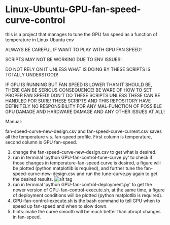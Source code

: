 # Linux-Ubuntu-GPU-fan-speed-curve-control
this is a project that manages to tune the GPU fan speed as a function of temperature in Linux Ubuntu env

ALWAYS BE CAREFUL IF WANT TO PLAY WITH GPU FAN SPEED!

SCRIPTS MAY NOT BE WORKING DUE TO ENV ISSUES! 

DO NOT RELY ON IT UNLESS WHAT IS DOING BY THESE SCRIPTS IS TOTALLY UNDERSTOOD!

IF GPU IS RUNNING BUT FAN SPEED IS LOWER THAN IT SHOULD BE, THERE CAN BE SERIOUS CONSEQUENCE! BE WARE OF HOW TO SET PROPER FAN SPEED! DON'T DO THESE SCRIPTS UNLESS THESE CAN BE HANDLED FOR SURE! THESE SCRIPTS AND THIS REPOSITORY HAVE DEFINITELY NO RESPONSIBILITY FOR ANY MAL-FUNCTION OF POSSIBLE GPU DAMAGE AND HARDWARE DAMAGE AND ANY OTHER ISSUES AT ALL!

Manual:

fan-speed-curve-new-design.csv and fan-speed-curve-current.csv saves all the temperature v.s. fan-speed profile. First column is temperature, second column is GPU fan-speed.
1. change the fan-speed-curve-new-design.csv to get what is desired.
2. run in terminal 'python GPU-fan-control-tune-curve.py' to check if those changes in temperature-fan-speed curve is desired, a figure will be plotted (python matplotlib is required), and further tune the fan-speed-curve-new-design.csv and run the tune-curve.py again to get the desired results.
![alt tag](https://github.com/redlogo/Linux-Ubuntu-GPU-fan-speed-curve-control/blob/master/GPU-fan-control-tune-curve-figure.png)
3. run in terminal 'python GPU-fan-control-deployment.py' to get the newer version of GPU-fan-control-execute.sh, at the same time, a figure of deployment conditions will be plotted (python matplotlib is required).
4. GPU-fan-control-execute.sh is the bash command to tell GPU when to speed up fan-speed and when to slow down.
5. hints: make the curve smooth will be much better than abrupt changes in fan-speed.
